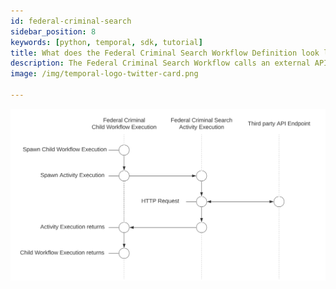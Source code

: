 ```yaml
---
id: federal-criminal-search
sidebar_position: 8
keywords: [python, temporal, sdk, tutorial]
title: What does the Federal Criminal Search Workflow Definition look like?
description: The Federal Criminal Search Workflow calls an external API via an Activity Execution and returns the results.
image: /img/temporal-logo-twitter-card.png

---
```


<!--SNIPSTART background-checks-federal-criminal-workflow-definition-->
<!--SNIPEND-->

![Swim lane diagram of the Federal Criminal Search Child Workflow Execution](images/federal-criminal-search-flow.svg)

